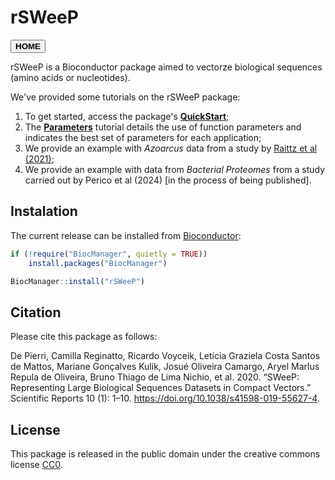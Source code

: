 # rSWeeP
<button onclick="window.location.href='https://camilapperico.github.io/';">**HOME**</button>

rSWeeP is a Bioconductor package aimed to vectorze biological sequences (amino acids or nucleotides).

We've provided some tutorials on the rSWeeP package:
1. To get started, access the package's [**QuickStart**](https://camilapperico.github.io/rSWeeP_quickstart.html);
2. The [**Parameters**](https://camilapperico.github.io/rSWeeP_parameters.html) tutorial details the use of function parameters and indicates the best set of parameters for each application;
3. We provide an example with *Azoarcus* data from a study by [Raittz et al (2021)](https://doi.org/10.3390/genes12010071);
4. We provide an example with data from *Bacterial Proteomes* from a study carried out by Perico et al (2024) [in the process of being published].

## Instalation

The current release can be installed from [Bioconductor](https://bioconductor.org/packages/release/bioc/html/rSWeeP.html):

```r
if (!require("BiocManager", quietly = TRUE))
    install.packages("BiocManager")

BiocManager::install("rSWeeP")
```

## Citation

Please cite this package as follows:

De Pierri, Camilla Reginatto, Ricardo Voyceik, Letı́cia Graziela Costa Santos de Mattos, Mariane Gonçalves Kulik, Josué Oliveira Camargo, Aryel Marlus Repula de Oliveira, Bruno Thiago de Lima Nichio, et al. 2020. “SWeeP: Representing Large Biological Sequences Datasets in Compact Vectors.” Scientific Reports 10 (1): 1–10. <https://doi.org/10.1038/s41598-019-55627-4>. 

## License

This package is released in the public domain under the creative commons license [CC0](https://tldrlegal.com/license/creative-commons-cc0-1.0-universal). 

